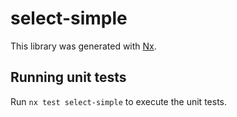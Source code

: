 # select-simple

This library was generated with [Nx](https://nx.dev).

## Running unit tests

Run `nx test select-simple` to execute the unit tests.
